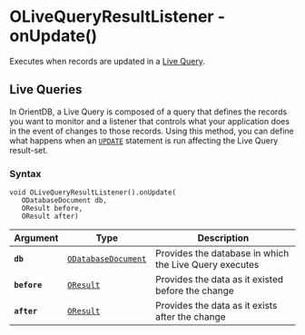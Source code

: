 
# OLiveQueryResultListener - onUpdate()

Executes when records are updated in a [Live Query](../../Live-Query.md).

## Live Queries 

In OrientDB, a Live Query is composed of a query that defines the records you want to monitor and a listener that controls what your application does in the event of changes to those records.  Using this method, you can define what happens when an [`UPDATE`](../../../sql/SQL-Update.md) statement is run affecting the Live Query result-set.

### Syntax

```
void OLiveQueryResultListener().onUpdate(
   ODatabaseDocument db,
   OResult before,
   OResult after)
```

| Argument | Type | Description |
|---|---|---|
| **`db`** | [`ODatabaseDocument`](../ODatabaseDocument.md) | Provides the database in which the Live Query executes |
| **`before`** | [`OResult`](../OResult.md) | Provides the data as it existed before the change |
| **`after`** | [`OResult`](../OResult.md) | Provides the data as it exists after the change | 




